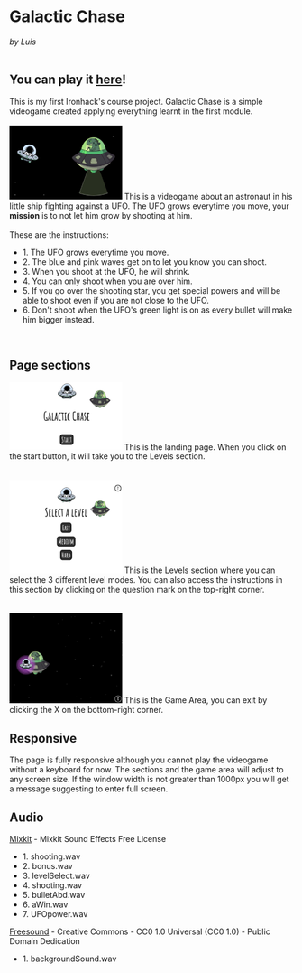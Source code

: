 <h1>Galactic Chase</h1>
<i>by Luis</i>

<br>
<br>
<h2><b>You can play it <a href="https://luisbermudez.github.io/chaser/">here</a>!</b></h2>
This is my first Ironhack's course project. Galactic Chase is a simple videogame created applying everything learnt in the first module.
<br>
<br>
<img id="greenLight" src="./images/greenLight.png" width="200px">
This is a videogame about an astronaut in his little ship fighting against a UFO. The UFO grows everytime you move, your <b>mission</b> is to not let him grow by shooting at him.
<br>
<br>
These are the instructions:
<ul>
<li>1. The UFO grows everytime you move.</li>
<li>2. The blue and pink waves get on to let you know you can shoot.</li>
<li>3. When you shoot at the UFO, he will shrink.</li>
<li>4. You can only shoot when you are over him.</li>
<li>5. If you go over the shooting star, you get special powers and will be able to shoot even if you are not close to the UFO.</li>
<li>6. Don't shoot when the UFO's green light is on as every bullet will make him bigger instead.</li>
</ul>
<br>
<h2>Page sections</h2>
<img id="greenLight" src="./images/start.png" width="200px">
This is the landing page. When you click on the start button, it will take you to the Levels section.
<br>
<br>
<br>
<img id="greenLight" src="./images/levelSection.png" width="200px">
This is the Levels section where you can select the 3 different level modes. You can also access the instructions in this section by clicking on the question mark on the top-right corner.
<br>
<br>
<br>
<img id="greenLight" src="./images/areaSection.png" width="200px">
This is the Game Area, you can exit by clicking the X on the bottom-right corner.
<br>
<h2>Responsive</h2>
The page is fully responsive although you cannot play the videogame without a keyboard for now. The sections and the game area will adjust to any screen size. If the window width is not greater than 1000px you will get a message suggesting to enter full screen.
<br>
<h2>Audio</h2>
<a href='https://mixkit.co/free-sound-effects/game/'>Mixkit</a> - Mixkit Sound Effects Free License
<ul>
<li>1. shooting.wav</li>
<li>2. bonus.wav</li>
<li>3. levelSelect.wav</li>
<li>4. shooting.wav</li>
<li>5. bulletAbd.wav</li>
<li>6. aWin.wav</li>
<li>7. UFOpower.wav</li>
</ul>
<a href="https://freesound.org/people/esistnichtsoernst/sounds/473996/">Freesound</a> - Creative Commons - CC0 1.0 Universal (CC0 1.0) - Public Domain Dedication
<ul>
<li>1. backgroundSound.wav</li>
</ul>

